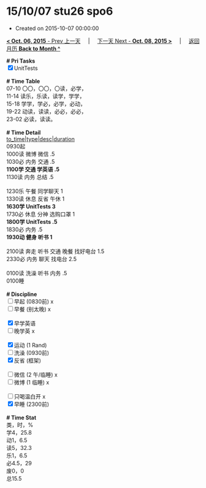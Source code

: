 # 15/10/07 stu26 spo6

- Created on 2015-10-07 00:00:00

[**< Oct. 06, 2015** - Prev 上一天](_archived/lifelogs/2015/10/d06.md) &nbsp; &nbsp; | &nbsp; &nbsp; [下一天 Next - **Oct. 08, 2015 >**](_archived/lifelogs/2015/10/d08.md) &nbsp; &nbsp; |  &nbsp; &nbsp; [返回月历 **Back to Month ^**](_archived/lifelogs/2015/10/index.md)
<br/><div><strong># Pri Tasks</strong></div><div><input checked="true" type="checkbox"/>UnitTests</div><div><br/></div><div><b># Time Table</b></div><div>07-10 〇〇，〇〇，〇读，必学，</div><div>11-14 读乐，乐读，读学，学学，</div><div>15-18 学学，学必，必学，必动，</div><div>19-22 动读，读读，必必，必必，</div><div>23-02 必读，读读。</div><div><br/></div><div><b># Time Detail</b></div><div><u>to_time|type|desc|duration</u></div><div>0930起</div><div>1000读 微博 微信 .5</div><div>1030必 内务 交通 .5</div><div><b>1100学 交通 学英语 .5</b></div><div>1130读 内务 总结 .5</div><div><br clear="none"/></div><div>1230乐 午餐 同学聊天 1</div><div>1330读 休息 反省 午休 1</div><div><b>1630学 UnitTests 3</b></div><div>1730必 休息 分神 选购口罩 1</div><div><b>1800学 UnitTests .5</b></div><div>1830必 内务 .5</div><div><b>1930动 健身 听书 1</b></div><div><b><br/></b></div><div>2100读 奔走 听书 交通 晚餐 找好电台 1.5</div><div>2330必 内务 聊天 找电台 2.5</div><div><b><br/></b></div><div>0100读 洗澡 听书 内务 .5</div><div>0100睡</div><div><br/></div><div><b># Discipline</b></div><div><input type="checkbox"/>早起 (0830前) x</div><div><input type="checkbox"/>早餐 (别太晚) x</div><div><br/></div><div><input checked="true" type="checkbox"/>早学英语 </div><div><input type="checkbox"/>晚学英 x</div><div><br/></div><div><input checked="true" type="checkbox"/>运动 (1 Rand) </div><div><input type="checkbox"/>洗澡 (0930前) </div><div><input checked="true" type="checkbox"/>反省 (框架) </div><div><br/></div><div><input type="checkbox"/>微信 (2 午/临睡) x</div><div><input type="checkbox"/>微博 (1 临睡) x</div><div><br/></div><div><input type="checkbox"/>只喝温白开 x</div><div><input checked="true" type="checkbox"/>早睡 (2300前) </div><div><br/></div><div><b># Time Stat</b></div><div>类，时，%</div><div>学4，25.8</div><div>动1，6.5</div><div>读5，32.3</div><div>乐1，6.5</div><div>必4.5，29</div><div>废0，0</div><div>总15.5</div><div><br/></div><div><br/></div>
